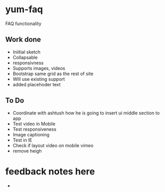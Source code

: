 # yum-faq
FAQ functionality

## Work done
* Iniitial sketch
* Collapsable
* responsivness 
* Supports images, videos 
* Bootstrap same grid as the rest of site
* WIll use existing support
* added placehoder text

## To Do
* Coordinate with ashtush how he is going to insert ui middle section to app
* Test video in Mobile
* Test responsiveness
* Image captioning 
* Test in IE
* Check if layout video on mobile vimeo
* remove heigh

# feedback notes here
* 



